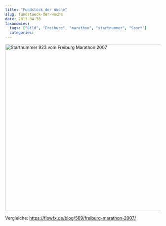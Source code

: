 ```yaml
---
title: "Fundstück der Woche"
slug: fundstueck-der-woche
date: 2013-04-30
taxonomies:
  tags: ["Bild", "Freiburg", "marathon", "startnummer", "Sport"]
  categories: 
---
```


<a href="/wp-content/uploads/2013/04/Freiburg-Marathon-Startnummer-1600.jpg"><img src="https://flowfx.de/wp-content/uploads/2013/04/Freiburg-Marathon-Startnummer-1600-642x540.jpg" alt="Startnummer 923 vom Freiburg Marathon 2007" width="642" height="540" class="aligncenter size-large wp-image-1846" title="Man schrieb das Jahr 2007."></a>

Vergleiche: <a href="/?p=569">https://flowfx.de/blog/569/freiburg-marathon-2007/</a>